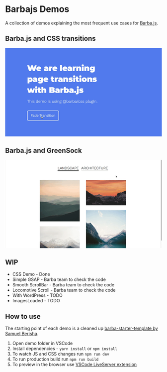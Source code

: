 # Barbajs Demos
A collection of demos explaining the most frequent use cases for [Barba.js](https://barba.js.org/).

## Barba.js and CSS transitions

![Barba.js and CSS Plugin](/assets/barba-css-demo.gif)

## Barba.js and GreenSock

![Barba.js and GreenSock](/assets/barba-with-gsap.gif)

## WIP

- CSS Demo - Done
- Simple GSAP - Barba team to check the code
- Smooth ScrollBar - Barba team to check the code
- Locomotive Scroll - Barba team to check the code
- With WordPress - TODO
- ImagesLoaded - TODO

## How to use
The starting point of each demo is a cleaned up [barba-starter-template by Samuel Berisha](https://github.com/mrsamse/barba-starter-template).

1. Open demo folder in VSCode
2. Install dependencies - `yarn install` or `npm install`
3. To watch JS and CSS changes run `npm run dev`
4. To run production build run `npm run build`
5. To preview in the browser use [VSCode LiveServer extension](https://marketplace.visualstudio.com/items?itemName=ritwickdey.LiveServer)
